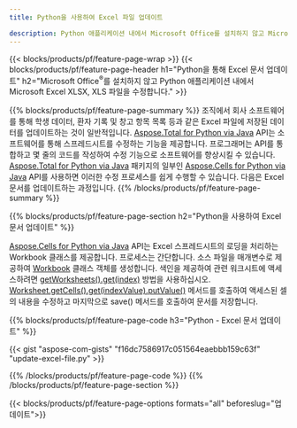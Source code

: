 ```yaml
---
title: Python을 사용하여 Excel 파일 업데이트 

description: Python 애플리케이션 내에서 Microsoft Office를 설치하지 않고 Microsoft Excel XLSX, XLS, CSV 문서 편집
---
```


{{< blocks/products/pf/feature-page-wrap >}}
{{< blocks/products/pf/feature-page-header h1="Python을 통해 Excel 문서 업데이트" h2="Microsoft Office<sup>&reg;</sup>를 설치하지 않고 Python 애플리케이션 내에서 Microsoft Excel XLSX, XLS 파일을 수정합니다." >}}

{{% blocks/products/pf/feature-page-summary %}}
조직에서 회사 소프트웨어를 통해 학생 데이터, 환자 기록 및 창고 항목 목록 등과 같은 Excel 파일에 저장된 데이터를 업데이트하는 것이 일반적입니다. [Aspose.Total for Python via Java](https://products.aspose.com/total/python-java/) API는 소프트웨어를 통해 스프레드시트를 수정하는 기능을 제공합니다. 프로그래머는 API를 통합하고 몇 줄의 코드를 작성하여 수정 기능으로 소프트웨어를 향상시킬 수 있습니다. [Aspose.Total for Python via Java](https://products.aspose.com/total/python-java/) 패키지의 일부인 [Aspose.Cells for Python via Java](https://products.aspose.com/cells/python-java/) API를 사용하면 이러한 수정 프로세스를 쉽게 수행할 수 있습니다. 다음은 Excel 문서를 업데이트하는 과정입니다.
{{% /blocks/products/pf/feature-page-summary  %}}

{{% blocks/products/pf/feature-page-section  h2="Python을 사용하여 Excel 문서 업데이트" %}}

[Aspose.Cells for Python via Java](https://products.aspose.com/cells/python-java/) API는 Excel 스프레드시트의 로딩을 처리하는 Workbook 클래스를 제공합니다. 프로세스는 간단합니다. 소스 파일을 매개변수로 제공하여 [Workbook](https://reference.aspose.com/cells/python-java/asposecells.api/Workbook) 클래스 객체를 생성합니다. 색인을 제공하여 관련 워크시트에 액세스하려면 [getWorksheets().get(index)](https://reference.aspose.com/cells/python/asposecells.api/workbook#Worksheets) 방법을 사용하십시오. [Worksheet.getCells().get(indexValue).putValue()](https://reference.aspose.com/cells/python/asposecells.api/worksheet#Cells) 메서드를 호출하여 액세스된 셀의 내용을 수정하고 마지막으로 save() 메서드를 호출하여 문서를 저장합니다.

{{% blocks/products/pf/feature-page-code h3="Python - Excel 문서 업데이트" %}}

{{< gist "aspose-com-gists" "f16dc7586917c051564eaebbb159c63f" "update-excel-file.py" >}}

{{% /blocks/products/pf/feature-page-code  %}}
{{% /blocks/products/pf/feature-page-section %}}

{{< blocks/products/pf/feature-page-options formats="all" beforeslug="업데이트">}}